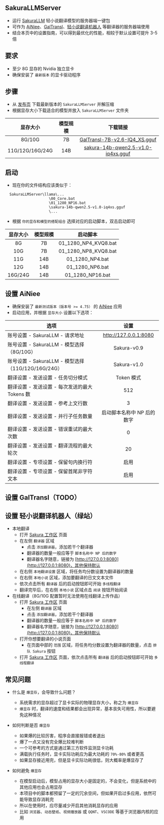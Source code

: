 ## SakuraLLMServer
- 运行 [SakuraLLM](https://github.com/SakuraLLM/SakuraLLM) 轻小说翻译模型的服务器端一键包
- 可作为 [AiNiee](https://github.com/NEKOparapa/AiNiee)、[GalTransl](https://github.com/xd2333/GalTransl)、[轻小说翻译机器人](https://books.fishhawk.top/workspace/sakura) 等翻译器的服务器端使用
- 结合本页中的设置指南，可以得到最优化的性能，相较于默认设置可提升 3-5 倍

## 要求
- 至少 8G 显存的 Nvidia 独立显卡
- 确保安装了 `最新版本` 的显卡驱动程序

## 步骤
- 从 [发布页](https://github.com/neavo/SakuraLLMServer/releases) 下载最新版本的 `SakuraLLMServer` 并解压缩
- 根据显存大小下载适合的模型并放入 `SakuraLLMServer` 文件夹

| 显存大小         | 模型规模     | 下载链接                                                  |
|:---------------:|:-----------:|:---------------------------------------------------------:|
| 8G/10G          | 7B          | [GalTransl-7B-v2.6-IQ4_XS.gguf](https://huggingface.co/SakuraLLM/GalTransl-7B-v2.6/blob/main/GalTransl-7B-v2.6-IQ4_XS.gguf)|
| 11G/12G/16G/24G | 14B         | [sakura-14b-qwen2.5-v1.0-iq4xs.gguf](https://huggingface.co/SakuraLLM/Sakura-14B-Qwen2.5-v1.0-GGUF/blob/main/sakura-14b-qwen2.5-v1.0-iq4xs.gguf) |

## 启动
- 现在你的文件结构应该类似于：
```
  SakuraLLMServer\llama\...
                    \00_Core.bat
                    \01_1280_NP16.bat
                    \sakura-14b-qwen2.5-v1.0-iq4xs.gguf
                    \...
```
- 根据 `你的显存和模型的搭配组合` 选择对应的启动脚本，双击启动即可
  
| 显存大小         | 模型规模     | 启动脚本             |
|:---------------:|:-----------:|:--------------------:|
| 8G              | 7B          | 01_1280_NP4_KVQ8.bat |
| 10G             | 7B          | 01_1280_NP8_KVQ8.bat |
| 11G             | 14B         | 01_1280_NP4.bat |
| 12G             | 14B         | 01_1280_NP6.bat |
| 16G/24G         | 14B         | 01_1280_NP16.bat |

## 设置 AiNiee 
- 确保安装了 `最新测试版本（版本号 >= 4.75）` 的 [AiNiee](https://github.com/NEKOparapa/AiNiee) 应用
- 启动应用，并根据 `显存大小` 设置以下选项：
  
| 选项 | 设置 |
|------|:----:|
| 账号设置 - SakuraLLM - 请求地址 | http://127.0.0.1:8080 |
| 账号设置 - SakuraLLM - 模型选择（8G/10G） | Sakura-v0.9 |
| 账号设置 - SakuraLLM - 模型选择（11G/12G/16G/24G） | Sakura-v1.0 |
| 翻译设置 - 发送设置 - 任务切分模式 | Token 模式 |
| 翻译设置 - 发送设置 - 每次发送的最大 Tokens 数 | 512 |
| 翻译设置 - 发送设置 - 参考上文行数 | 3 |
| 翻译设置 - 发送设置 - 并行子任务数量 | 启动脚本名称中 NP 后的数字 |
| 翻译设置 - 发送设置 - 错误重试的最大次数 | 0 |
| 翻译设置 - 发送设置 - 翻译流程的最大轮次 | 20 |
| 翻译设置 - 专项设置 - 保留句内换行符 | 启用 |
| 翻译设置 - 专项设置 - 保留首尾非字符文本 | 启用 |

## 设置 GalTransl（TODO）

## 设置 轻小说翻译机器人（绿站）
- 本地翻译
  - 打开 [Sakura 工作区](https://books.fishhawk.top/workspace/sakura) 页面
  - 在左侧 `翻译器` 区域
    - 点击 `添加翻译器`，添加若干个翻译器
    - 翻译器的数量一般应等于 `脚本名称中 NP 后的数字`
    - 翻译器名字随意，链接为 [http://127.0.0.1:8080](http://127.0.0.1:8080)，其他保持默认
  - 在右侧 `本地翻译设置` 区域，将任务均分数设置为翻译器的数量
  - 在右侧 `本地小说` 区域，添加要翻译的日文文本文件
  - 依次点击所有 `翻译器` 后的启动按钮即可开始 `多线程翻译`
  - 翻译完毕后，在右侧 `本地小说` 区域点击 `阅读` 按钮开始阅读
- 在线翻译（8G/10G 配置暂时无法使用在线翻译上传作品）
  - 打开 [Sakura 工作区](https://books.fishhawk.top/workspace/sakura) 页面
    - 在左侧 `翻译器` 区域
    - 点击 `添加翻译器`，添加若干个翻译器
    - 翻译器的数量一般应等于 `脚本名称中 NP 后的数字`
    - 翻译器名字随意，链接为 [http://127.0.0.1:8080](http://127.0.0.1:8080)，其他保持默认
  - 打开你想要翻译的小说页面
    - 在页面中部的 `范围` 区域，将任务均分数设置为翻译器的数量，点击 `排队 Sakura` 按钮
  - 打开 [Sakura 工作区](https://books.fishhawk.top/workspace/sakura) 页面，依次点击所有 `翻译器` 后的启动按钮即可开始 `多线程翻译`

## 常见问题
- 什么是 `爆显存`，会导致什么问题？
  - 系统需求的显存超过了显卡实际的物理显存大小，称之为 `爆显存`
  - `爆显存` 时，翻译的速度和结果都会出现异常，基本丧失可用性，所以要避免这种情况
    
- 如何判断是否 `爆显存`
  - 如果爆的比较厉害，程序会直接报错或者退出
  - 爆了一点又没有完全爆比较难判断
  - 一个可参考的方式是通过第三方软件监测显卡功耗
  - 满载执行任务时，显卡实际功耗应为最大功耗的 `70%-80%` 或者更高
  - 如果显存接近用完，但是显卡实际功耗很低，则大概率是爆显存了

- 如何避免 `爆显存`
  - 在模型启动后，模型占用的显存大小是固定的，不会变化，但是系统中的其他应用也会占用显存
  - 本项目中的脚本都预留了一定的冗余空间，但如果开启过多应用，依然可能导致显存消耗完
  - 所以在使用时，应尽量减少开启其他消耗显存的应用
  - 比如 `浏览器`、`动态壁纸`、`视频播放器` 或 `QQNT`、`VSCODE` 等基于浏览器内核的应用
